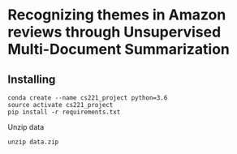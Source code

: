 # Recognizing themes in Amazon reviews through Unsupervised Multi-Document Summarization

## Installing

```
conda create --name cs221_project python=3.6
source activate cs221_project
pip install -r requirements.txt
```

Unzip data
```
unzip data.zip
```
